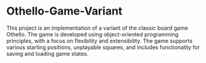 # Othello-Game-Variant
This project is an implementation of a variant of the classic board game Othello. The game is developed using object-oriented programming principles, with a focus on flexibility and extensibility. The game supports various starting positions, unplayable squares, and includes functionality for saving and loading game states.
